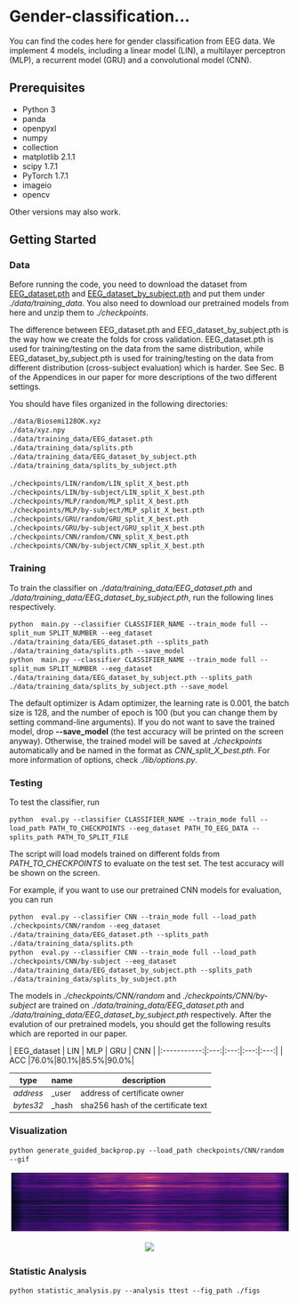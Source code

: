 # Gender-classification...
You can find the codes here for gender classification from EEG data. We implement 4 models, including a linear model (LIN), a multilayer perceptron (MLP), a recurrent model (GRU) and a convolutional model (CNN). 

## Prerequisites
- Python 3
- panda
- openpyxl
- numpy
- collection
- matplotlib 2.1.1
- scipy 1.7.1
- PyTorch 1.7.1 
- imageio
- opencv

Other versions may also work.

## Getting Started
### Data
Before running the code, you need to download the dataset from [EEG_dataset.pth](https://drive.google.com/file/d/1zQi72b9_j1zbEUPtQorYEv29_3OLVOe6/view?usp=sharing) and [EEG_dataset_by_subject.pth](https://drive.google.com/file/d/1Y5UCXA82ko64fAdmeH0Kn4C2-EN-tVJJ/view?usp=sharing) and put them under *./data/training_data*. You also need to download our pretrained models from here and unzip them to *./checkpoints*.

The difference between EEG_dataset.pth and EEG_dataset_by_subject.pth is the way how we create the folds for cross validation. EEG_dataset.pth is used for training/testing on the data from the same distribution, while EEG_dataset_by_subject.pth is used for training/testing on the data from different distribution (cross-subject evaluation) which is harder. See Sec. B of the Appendices in our paper for more descriptions of the two different settings.

You should have files organized in the following directories:
```
./data/Biosemi128OK.xyz 
./data/xyz.npy
./data/training_data/EEG_dataset.pth
./data/training_data/splits.pth
./data/training_data/EEG_dataset_by_subject.pth
./data/training_data/splits_by_subject.pth

./checkpoints/LIN/random/LIN_split_X_best.pth
./checkpoints/LIN/by-subject/LIN_split_X_best.pth
./checkpoints/MLP/random/MLP_split_X_best.pth
./checkpoints/MLP/by-subject/MLP_split_X_best.pth
./checkpoints/GRU/random/GRU_split_X_best.pth
./checkpoints/GRU/by-subject/GRU_split_X_best.pth
./checkpoints/CNN/random/CNN_split_X_best.pth
./checkpoints/CNN/by-subject/CNN_split_X_best.pth
```

### Training
To train the classifier on *./data/training_data/EEG_dataset.pth* and *./data/training_data/EEG_dataset_by_subject.pth*, run the following lines respectively.
```
python  main.py --classifier CLASSIFIER_NAME --train_mode full --split_num SPLIT_NUMBER --eeg_dataset ./data/training_data/EEG_dataset.pth --splits_path ./data/training_data/splits.pth --save_model 
python  main.py --classifier CLASSIFIER_NAME --train_mode full --split_num SPLIT_NUMBER --eeg_dataset ./data/training_data/EEG_dataset_by_subject.pth --splits_path ./data/training_data/splits_by_subject.pth --save_model 
```

The default optimizer is Adam optimizer, the learning rate is 0.001, the batch size is 128, and the number of epoch is 100 (but you can change them by setting command-line arguments). If you do not want to save the trained model, drop **--save_model** (the test accuracy will be printed on the screen anyway). Otherwise, the trained model will be saved at *./checkpoints* automatically and be named in the format as *CNN_split_X_best.pth*. For more information of options, check *./lib/options.py*.

### Testing
To test the classifier, run
```
python  eval.py --classifier CLASSIFIER_NAME --train_mode full --load_path PATH_TO_CHECKPOINTS --eeg_dataset PATH_TO_EEG_DATA --splits_path PATH_TO_SPLIT_FILE
```

The script will load models trained on different folds from *PATH_TO_CHECKPOINTS* to evaluate on the test set. The test accuracy will be shown on the screen.

For example, if you want to use our pretrained CNN models for evaluation, you can run
```
python  eval.py --classifier CNN --train_mode full --load_path ./checkpoints/CNN/random --eeg_dataset ./data/training_data/EEG_dataset.pth --splits_path ./data/training_data/splits.pth
python  eval.py --classifier CNN --train_mode full --load_path ./checkpoints/CNN/by-subject --eeg_dataset ./data/training_data/EEG_dataset_by_subject.pth --splits_path ./data/training_data/splits_by_subject.pth
```
The models in *./checkpoints/CNN/random* and *./checkpoints/CNN/by-subject* are trained on *./data/training_data/EEG_dataset.pth* and *./data/training_data/EEG_dataset_by_subject.pth* respectively. After the evalution of our pretrained models, you should get the following results which are reported in our paper.

| EEG_dataset | LIN | MLP | GRU | CNN |                     <!---| EEG_dataset_by_subject | LIN | MLP | GRU | CNN |-->
|:-----------:|:---:|:---:|:---:|:---:|                     <!---|:----------------------:|:---:|:---:|:---:|:---:|-->
| ACC         |76.0%|80.1%|85.5%|90.0%|                     <!---| ACC                    |55.5%|53.5%|58.5%|66.3%| -->

| type|name |description |
|----|---|---|
| *address* | _user | address of certificate owner |
| *bytes32* | _hash | sha256 hash of the certificate text |


### Visualization
```
python generate_guided_backprop.py --load_path checkpoints/CNN/random --gif 
```
<p align="center">
  <img src="figs/heat-sign.png">
</p>


<p align="center">
  <img height="200" src="figs/topographic.gif">
</p>

### Statistic Analysis
```
python statistic_analysis.py --analysis ttest --fig_path ./figs
```


<!---
## Getting Started
### Installing
Clone this repo:

```bash
git clone ...
cd ReenactGAN
```

### Training
The bounday encoder is trained on WFLW and Helen dataset, and both of the boundary transformer and decoder are trained on [CelebV Dataset](https://drive.google.com/file/d/1jQ6d76T5GQuvQH4dq8_Wq1T0cxvN0_xp/view?usp=sharing). The training of the encoder requires a huge amount of time, so you can get the pretrained encoder at *./pretrained_models/v8_net_boundary_detection.pth*. 

To train the boundary transformer, run
```bash
sh script/train_Transformer.sh
```
You need to take care of the arguments **--root_dir** and **--which_target**.  **--root_dir** refers to the directory of the dataset, and **--which_target** refers to which person to be the target
```bash
0: Emmanuel_Macron
1: Kathleen
2: Jack_Ma
3: Theresa_May
4: Donald_Trump
```

To train the decoder, run
```bash
sh script/train_Decoder.sh
```
Also, you need to take care of the value of **--root_dir**, which refers to the directory of the target person.

### Testing
To test the model, run
```bash
sh script/move_models.sh ./checkpoints/Transformer_2019-xx-xx_xx-xx-xx/G_BA_xx.pth ./checkpoints/Decoder_2019-xx-xx_xx-xx-xx/xx_net_G.pth trump
sh script/test.sh
```
The images used for testing is at ./test_imgs/samples/image, and the text file, ./test_imgs/samples/images_list.txt, contains the list of these images. After the testing, you will get a floder named **results**, which contains the images of the real and reenacted faces, the boundaries and the transformed boundaries of the real faces. Here are some results.

<img src='imgs/results.png' width="1000px">

You can get our trained models from [Decoder](https://drive.google.com/file/d/1MBWABJK9webZxAMvN9Cl5FBhXateppzu/view?usp=sharing) and [Transformer](https://drive.google.com/open?id=1v-8kh0N56alKiSoBAENXp9KNJ0lg_Qtq).

-->
